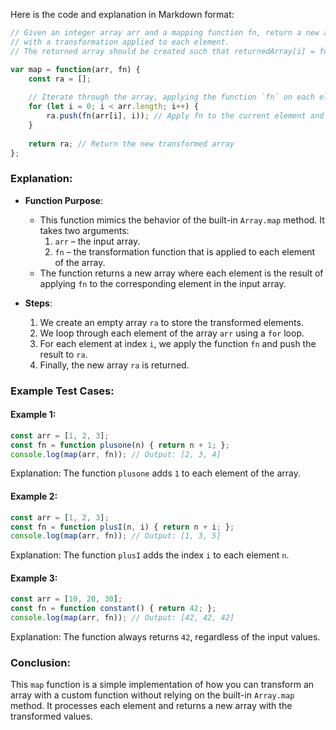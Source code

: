 Here is the code and explanation in Markdown format:

```javascript
// Given an integer array arr and a mapping function fn, return a new array
// with a transformation applied to each element.
// The returned array should be created such that returnedArray[i] = fn(arr[i], i).

var map = function(arr, fn) {
    const ra = [];
    
    // Iterate through the array, applying the function `fn` on each element
    for (let i = 0; i < arr.length; i++) {
        ra.push(fn(arr[i], i)); // Apply fn to the current element and index
    }
    
    return ra; // Return the new transformed array
};
```

### Explanation:

- **Function Purpose**: 
  - This function mimics the behavior of the built-in `Array.map` method. It takes two arguments:
    1. `arr` – the input array.
    2. `fn` – the transformation function that is applied to each element of the array.
  - The function returns a new array where each element is the result of applying `fn` to the corresponding element in the input array.

- **Steps**:
  1. We create an empty array `ra` to store the transformed elements.
  2. We loop through each element of the array `arr` using a `for` loop.
  3. For each element at index `i`, we apply the function `fn` and push the result to `ra`.
  4. Finally, the new array `ra` is returned.

### Example Test Cases:

#### Example 1:
```javascript
const arr = [1, 2, 3];
const fn = function plusone(n) { return n + 1; };
console.log(map(arr, fn)); // Output: [2, 3, 4]
```
Explanation: The function `plusone` adds `1` to each element of the array.

#### Example 2:
```javascript
const arr = [1, 2, 3];
const fn = function plusI(n, i) { return n + i; };
console.log(map(arr, fn)); // Output: [1, 3, 5]
```
Explanation: The function `plusI` adds the index `i` to each element `n`.

#### Example 3:
```javascript
const arr = [10, 20, 30];
const fn = function constant() { return 42; };
console.log(map(arr, fn)); // Output: [42, 42, 42]
```
Explanation: The function always returns `42`, regardless of the input values.

### Conclusion:

This `map` function is a simple implementation of how you can transform an array with a custom function without relying on the built-in `Array.map` method. It processes each element and returns a new array with the transformed values.
